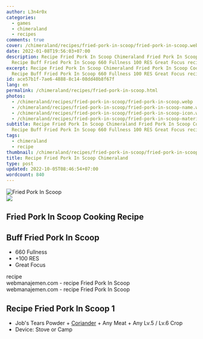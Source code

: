 ```yaml
---
author: L3n4r0x
categories:
  - games
  - chimeraland
  - recipes
comments: true
cover: /chimeraland/recipes/fried-pork-in-scoop/fried-pork-in-scoop.webp
date: 2022-01-08T19:56:03+07:00
description: Recipe Fried Pork In Scoop Chimeraland Fried Pork In Scoop Cooking
  Recipe Buff Fried Pork In Scoop 660 Fullness 100 RES Great Focus recipe
excerpt: Recipe Fried Pork In Scoop Chimeraland Fried Pork In Scoop Cooking
  Recipe Buff Fried Pork In Scoop 660 Fullness 100 RES Great Focus recipe
id: ace57b1f-7ae6-4888-8c14-08dd40b8f67f
lang: en
permalink: /chimeraland/recipes/fried-pork-in-scoop.html
photos:
  - /chimeraland/recipes/fried-pork-in-scoop/fried-pork-in-scoop.webp
  - /chimeraland/recipes/fried-pork-in-scoop/fried-pork-in-scoop-name.webp
  - /chimeraland/recipes/fried-pork-in-scoop/fried-pork-in-scoop-icon.webp
  - /chimeraland/recipes/fried-pork-in-scoop/fried-pork-in-scoop-material.webp
subtitle: Recipe Fried Pork In Scoop Chimeraland Fried Pork In Scoop Cooking
  Recipe Buff Fried Pork In Scoop 660 Fullness 100 RES Great Focus recipe
tags:
  - chimeraland
  - recipe
thumbnail: /chimeraland/recipes/fried-pork-in-scoop/fried-pork-in-scoop.webp
title: Recipe Fried Pork In Scoop Chimeraland
type: post
updated: 2022-10-05T08:46:54+07:00
wordcount: 840
---
```


<link
  rel="stylesheet"
  href="https://rawcdn.githack.com/dimaslanjaka/Web-Manajemen/870a349/css/bootstrap-5-3-0-alpha3-wrapper.css"
/>
<section id="bootstrap-wrapper">
  <div data-bs-theme="dark">
    <div class="card mb-2">
      <div class="card-body">
        <div class="row g-0">
          <div class="col-sm-4 position-relative mb-2">
            <img
              src="https://www.webmanajemen.com/chimeraland/recipes/fried-pork-in-scoop/fried-pork-in-scoop-material.webp"
              class="card-img fit-cover w-100 h-100"
              alt="Fried Pork In Scoop"
              data-fancybox="true"
            />
          </div>
          <div class="col-sm-8 mb-2">
            <div class="card-body">
              <div class="d-flex flex-row align-items-center mb-3">
                <img
                  class="d-inline-block me-2"
                  src="https://www.webmanajemen.com/chimeraland/recipes/fried-pork-in-scoop/fried-pork-in-scoop-icon.webp"
                  width="auto"
                  height="auto"
                  style="vertical-align: middle"
                />
                <h2 class="fs-5">Fried Pork In Scoop Cooking Recipe</h2>
              </div>
              <h2 class="card-title fs-5">Buff Fried Pork In Scoop</h2>
              <div class="card-text">
                <ul>
                  <li>660 Fullness</li>
                  <li>+100 RES</li>
                  <li>Great Focus</li>
                </ul>
              </div>
              <span class="badge rounded-pill">recipe</span>
            </div>
            <div class="card-footer text-end text-muted mt-auto">
              webmanajemen.com - recipe Fried Pork In Scoop
            </div>
          </div>
        </div>
      </div>
      <div class="card-footer text-end text-muted">
        webmanajemen.com - recipe Fried Pork In Scoop
      </div>
    </div>
    <div class="row mb-2">
      <div class="col-12 col-lg-6 recipe-item mb-2">
        <div class="card">
          <div class="card-body">
            <h2 class="card-title fs-5">Recipe Fried Pork In Scoop 1</h2>
            <div class="card-text">
              <ul>
                <li>
                  Job&#x27;s Tears Powder<span> + </span
                  ><a
                    class="text-decoration-none text-primary"
                    href="/chimeraland/materials/coriander.html"
                    >Coriander</a
                  ><span> + </span>Any Meat<span> + </span>Any Lv.5<span>
                    / </span
                  >Lv.6 Crop
                </li>
                <li>Device: Stove or Camp</li>
              </ul>
            </div>
          </div>
        </div>
      </div>
    </div>
  </div>
</section>